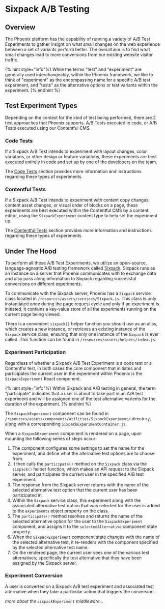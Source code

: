 # Sixpack A/B Testing

## Overview

The Phoenix platform has the capability of running a variety of A/B Test Experiments to gather insight on what small changes on the web experience between a set of variants perform better. The overall aim is to find what small changes lead to more conversions from our existing website visitor traffic.

{% hint style="info"%}
While the terms "test" and "experiment" are generally used interchangeably, within the Phoenix framework, we like to think of "experiment" as the encompassing name for a specific A/B test experiment, and "tests" as the alternative options or test variants within the experiment.
{% endhint %}

## Test Experiment Types

Depending on the context for the kind of test being performed, there are 2 test approaches that Phoenix supports, A/B Tests executed in code, or A/B Tests executed using our Contentful CMS.

### Code Tests

If a Sixpack A/B Test intends to experiment with layout changes, color variatons, or other design or feature variations, these experiments are best executed entirely in code and set up by one of the developers on the team.

The [Code Tests](sixpack-code-tests.md) section provides more information and instructions regarding these types of experiments.

### Contentful Tests

If a Sixpack A/B Test intends to experiment with content copy changes, content asset changes, or visual order of blocks on a page, these experiments are best executed within the Contentful CMS by a content editor, using the `SixpackExperiment` content type to help set the experiment up.

The [Contentful Tests](sixpack-contentful-tests.md) section provides more information and instructions regarding these types of experiments.

## Under The Hood

To perform all these A/B Test Experiments, we utilize an open-source, language-agnostic A/B testing framework called [Sixpack](https://github.com/sixpack/sixpack). Sixpack runs as an instance on a server that Phoenix communicates with to exchange data and also pass along information to Sixpack regarding successful conversions on different experiments.

To communicate with the Sixpack server, Phoenix has a `Sixpack` service class located in `/resources/assets/services/Sixpack.js`. This class is only instantiated _once_ during the page request cycle and only if an experiment is initiated; it contains a key-value store of all the experiments running on the current page being viewed.

There is a convenient `sixpack()` helper function you should use as an alias, which creates a new instance, or retrieves an existing instance of the `Sixpack` service class, ensuring that only one instance of the `Sixpack` is ever called. This function can be found in `/resources/assets/helpers/index.js`.

### Experiment Participation

Regardless of whether a Sixpack A/B Test Experiment is a code test or a Contentful test, in both cases the core component that initiates and participates the current user in the experiment within Phoenix is the `SixpackExperiment` React component.

{% hint style="info"%}
Within Sixpack and A/B testing in general, the term "participate" indicates that a user is about to take part in an A/B test experiment and will be assigned one of the test alternative varients for the duration of the experiment.
{% endhint %}

The `SixpackExperiment` component can be found in `/resources/assets/components/utilities/SixpackExperiment/` directory, along with a corresponding `SixpackExperimentContainer.js`.

When a `SixpackExperiment` component is rendered on a page, upon mounting the following series of steps occur:

1. The component configures some settings to set the name for the experiment, and define what the alternative test options are to choose from.
2. It then calls the `participate()` method on the `Sixpack` class via the `sixpack()` helper function, which makes an API request to the Sixpack server, and participates the current user in the specified A/B test experiment.
3. The response from the Sixpack server returns with the name of the selected alternative test option that the current user has been participated in.
4. Within the `Sixpack` service class, this experiment along with the associated alternative test option that was selected for the user is added to the `experiments` object property on the class.
5. The `participate()` method resolves and returns the name of the selected alternative option for the user to the `SixpackExperiment` component, and assigns it to the `selectedAlternative` component state property.
6. When the `SixpackExperiment` component state changes with the name of the selected alternative test, it re-renders with the component specified by the selected alternative test name.
7. On the rendered page, the current user sees one of the various test alternatives; specifically the test alternative that they have been assigned by the Sixpack server.

### Experiment Conversion

A user is converted on a Sixpack A/B test experiment and associated test alternative when they take a particular action that triggers the conversion.

_more about the `sixpackExperiment` middleware..._
